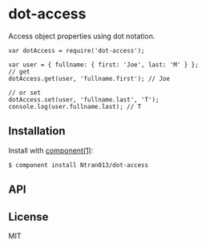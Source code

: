 # dot-access

  Access object properties using dot notation.
  
    var dotAccess = require('dot-access');
    
    var user = { fullname: { first: 'Joe', last: 'M' } };
    // get
    dotAccess.get(user, 'fullname.first'); // Joe
    
    // or set
    dotAccess.set(user, 'fullname.last', 'T');
    console.log(user.fullname.last); // T

## Installation

  Install with [component(1)](http://component.io):

    $ component install Ntran013/dot-access

## API



## License

  MIT
